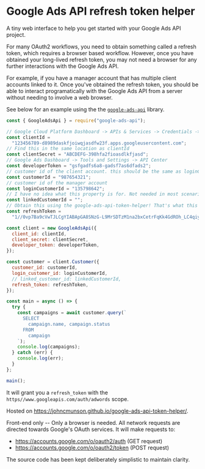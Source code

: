 # Google Ads API refresh token helper

A tiny web interface to help you get started with your Google Ads API project.

For many OAuth2 workflows, you need to obtain something called a refresh token, which requires a browser based workflow. However, once you have obtained your long-lived refresh token, you may not need a browser for any further interactions with the Google Ads API.

For example, if you have a manager account that has multiple client accounts linked to it. Once you've obtained the refresh token, you should be able to interact programatically with the Google Ads API from a server without needing to involve a web browser.

See below for an example using the the [`google-ads-api`](https://github.com/Opteo/google-ads-api) library.
```js
const { GoogleAdsApi } = require("google-ads-api");

// Google Cloud Platform Dashboard -> APIs & Services -> Credentials -> OAuth 2.0 Client IDs
const clientId =
  "123456789-d8989daskfjoiwqjasdfw23f.apps.googleusercontent.com";
// Find this in the same location as clientId
const clientSecret = "ABCDEFG-398hfa2fioasdlkfjasd";
// Google Ads Dashboard -> Tools and Settings -> API Center
const developerToken = "gsfgadfs6a8-gadsf7as6dfads2";
// customer id of the client account. this should be the same as loginCustomerId if not acting on behalf of a client.
const customerId = "987654321";
// customer id of the manager account
const loginCustomerId = "135798642";
// I have no idea what this property is for. Not needed in most scenarios?
const linkedCustomerId = "";
// Obtain this using the google-ads-api-token-helper! That's what this project is for!
const refreshToken =
  "1//0vp7Ba9cVwTJLCgYIABApGA8SNzG-L9MrSDTzM1na2bxCetrFqKk4GdROh_LC4qiyzftw5QiUtf3s4IOMCyexZkptAnI0dxkZJlY";

const client = new GoogleAdsApi({
  client_id: clientId,
  client_secret: clientSecret,
  developer_token: developerToken,
});

const customer = client.Customer({
  customer_id: customerId,
  login_customer_id: loginCustomerId,
  // linked_customer_id: linkedCustomerId,
  refresh_token: refreshToken,
});

const main = async () => {
  try {
    const campaigns = await customer.query(`
      SELECT
        campaign.name, campaign.status
      FROM
        campaign
    `);
    console.log(campaigns);
  } catch (err) {
    console.log(err);
  }
};

main();
```

It will grant you a `refresh_token` with the `https//www.googleapis.com/auth/adwords` scope.

Hosted on https://johncmunson.github.io/google-ads-api-token-helper/. 

Front-end only -- Only a browser is needed. All network requests are directed towards Google's OAuth services. It will make requests to:
- https://accounts.google.com/o/oauth2/auth (GET request)
- https://accounts.google.com/o/oauth2/token (POST request)

The source code has been kept deliberately simplistic to maintain clarity.
